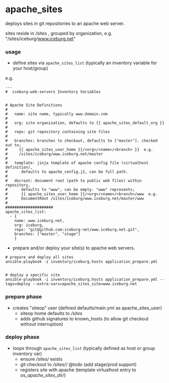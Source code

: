 apache_sites
============

deploys sites in git repositories to an apache web server.

sites reside in /sites , grouped by organization, e.g. 
  "/sites/iceburg/www.iceburg.net"


  
### usage

* define sites via `apache_sites_list` (typically an inventory variable for your
host/group)

e.g.

```
---
#  iceburg-web-servers Inventory Variables


# Apache Site Definitions
# 
#   name: site name, typically www.domain.com
#
#   org: site organization, defaults to {{ apache_sites_default_org }}
#
#   repo: git repository containing site files
#
#   branches: branches to checkout, defaults to ["master"]. checked out to;
#     {{ apache_sites_user_home }}/<org>/<name>/<branch> }}  e.g.
#     /sites/iceburg/www.iceburg.net/master
#   
#   template: jinja template of apache config file (virtualhost definition),
#      defaults to apache_config.j2, can be full path.
#
#   docroot: document root (path to public web files) within repository,
#      defaults to "www", can be empty. "www" represents;
#      {{ apache_sites_user_home }}/<org>/<name>/<branch>/www  e.g.
#      DocumentRoot /sites/iceburg/www.iceburg.net/master/www
#  
#####################  
apache_sites_list:
  - {
    name: www.iceburg.net,
    org: iceburg, 
    repo: "git@github.com:iceburg-net/www.iceburg.net.git",
    branches: ["master", "stage"] 
    }
```

* prepare and/or deploy your site(s) to apache web servers.


```
# prepare and deploy all sites
ansible-playbook -i inventory/iceburg.hosts application_prepare.yml 


# deploy a specific site
ansible-playbook -i inventory/iceburg.hosts application_prepare.yml --tags=deploy --extra-vars=apache_sites_site=www.iceburg.net
```


### prepare phase

* creates "siteop" user (defined defaults/main.yml as apache_sites_user)
  * siteop home defaults to _/sites_
  * adds github signatures to known_hosts (to allow git checkout without interruption)
  

### deploy phase

* loops through `apache_sites_list` (typically defined as host or group inventory var)
  * ensure _/sites/<org>_ exists
  * git checkout to _/sites/<org>/<name>_  @todo (add stage/prod support)
  * registers site with apache (template virtualhost entry to _os_apache_sites_dir/<name>_)